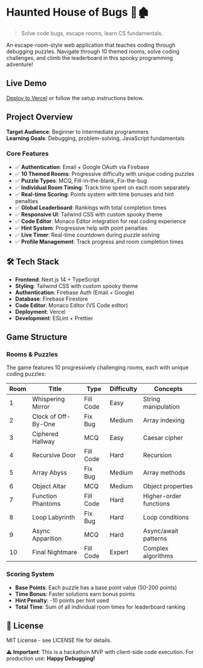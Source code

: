 # Haunted House of Bugs 👻🏚️

> Solve code bugs, escape rooms, learn CS fundamentals.

An escape-room-style web application that teaches coding through debugging puzzles. Navigate through 10 themed rooms, solve coding challenges, and climb the leaderboard in this spooky programming adventure!

## Live Demo  

[Deploy to Vercel](https://vercel.com/new/clone?repository-url=https://github.com/your-username/haunted-house-of-bugs) or follow the setup instructions below.

## Project Overview

**Target Audience**: Beginner to intermediate programmers  
**Learning Goals**: Debugging, problem-solving, JavaScript fundamentals  

### Core Features

- ✅ **Authentication**: Email + Google OAuth via Firebase
- ✅ **10 Themed Rooms**: Progressive difficulty with unique coding puzzles
- ✅ **Puzzle Types**: MCQ, Fill-in-the-blank, Fix-the-bug
- ✅ **Individual Room Timing**: Track time spent on each room separately
- ✅ **Real-time Scoring**: Points system with time bonuses and hint penalties
- ✅ **Global Leaderboard**: Rankings with total completion times
- ✅ **Responsive UI**: Tailwind CSS with custom spooky theme
- ✅ **Code Editor**: Monaco Editor integration for real coding experience
- ✅ **Hint System**: Progressive help with point penalties
- ✅ **Live Timer**: Real-time countdown during puzzle solving
- ✅ **Profile Management**: Track progress and room completion times

## 🛠️ Tech Stack

- **Frontend**: Next.js 14 + TypeScript
- **Styling**: Tailwind CSS with custom spooky theme
- **Authentication**: Firebase Auth (Email + Google)
- **Database**: Firebase Firestore
- **Code Editor**: Monaco Editor (VS Code editor)
- **Deployment**: Vercel 
- **Development**: ESLint + Prettier


## Game Structure

### Rooms & Puzzles

The game features 10 progressively challenging rooms, each with unique coding puzzles:

| Room | Title | Type | Difficulty | Concepts |
|------|-------|------|------------|----------|
| 1 | Whispering Mirror | Fill Code | Easy | String manipulation |
| 2 | Clock of Off-By-One | Fix Bug | Medium | Array indexing |
| 3 | Ciphered Hallway | MCQ | Easy | Caesar cipher |
| 4 | Recursive Door | Fill Code | Hard | Recursion |
| 5 | Array Abyss | Fix Bug | Medium | Array methods |
| 6 | Object Altar | MCQ | Medium | Object properties |
| 7 | Function Phantoms | Fill Code | Hard | Higher-order functions |
| 8 | Loop Labyrinth | Fix Bug | Hard | Loop conditions |
| 9 | Async Apparition | MCQ | Hard | Async/await patterns |
| 10 | Final Nightmare | Fill Code | Expert | Complex algorithms |

### Scoring System
- **Base Points**: Each puzzle has a base point value (50-200 points)
- **Time Bonus**: Faster solutions earn bonus points
- **Hint Penalty**: -10 points per hint used
- **Total Time**: Sum of all individual room times for leaderboard ranking

## 📝 License

MIT License - see LICENSE file for details.



⚠️ **Important**: This is a hackathon MVP with client-side code execution. For production use:
**Happy Debugging!** 
